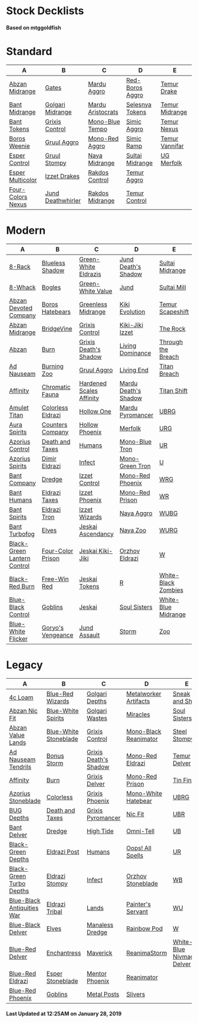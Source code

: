 # Stock Decklists
#### Based on mtggoldfish


# Standard

|                                  A                                   |                                  B                                   |                                  C                                   |                                D                                 |                               E                                |
|----------------------------------------------------------------------|----------------------------------------------------------------------|----------------------------------------------------------------------|------------------------------------------------------------------|----------------------------------------------------------------|
|[Abzan Midrange](./mtggoldfish/Standard/decks/Abzan_Midrange.md)      |[Gates](./mtggoldfish/Standard/decks/Gates.md)                        |[Mardu Aggro](./mtggoldfish/Standard/decks/Mardu_Aggro.md)            |[Red-Boros Aggro](./mtggoldfish/Standard/decks/Red-Boros_Aggro.md)|[Temur Drake](./mtggoldfish/Standard/decks/Temur_Drake.md)      |
|[Bant Midrange](./mtggoldfish/Standard/decks/Bant_Midrange.md)        |[Golgari Midrange](./mtggoldfish/Standard/decks/Golgari_Midrange.md)  |[Mardu Aristocrats](./mtggoldfish/Standard/decks/Mardu_Aristocrats.md)|[Selesnya Tokens](./mtggoldfish/Standard/decks/Selesnya_Tokens.md)|[Temur Midrange](./mtggoldfish/Standard/decks/Temur_Midrange.md)|
|[Bant Tokens](./mtggoldfish/Standard/decks/Bant_Tokens.md)            |[Grixis Control](./mtggoldfish/Standard/decks/Grixis_Control.md)      |[Mono-Blue Tempo](./mtggoldfish/Standard/decks/Mono-Blue_Tempo.md)    |[Simic Aggro](./mtggoldfish/Standard/decks/Simic_Aggro.md)        |[Temur Nexus](./mtggoldfish/Standard/decks/Temur_Nexus.md)      |
|[Boros Weenie](./mtggoldfish/Standard/decks/Boros_Weenie.md)          |[Gruul Aggro](./mtggoldfish/Standard/decks/Gruul_Aggro.md)            |[Mono-Red Aggro](./mtggoldfish/Standard/decks/Mono-Red_Aggro.md)      |[Simic Ramp](./mtggoldfish/Standard/decks/Simic_Ramp.md)          |[Temur Vannifar](./mtggoldfish/Standard/decks/Temur_Vannifar.md)|
|[Esper Control](./mtggoldfish/Standard/decks/Esper_Control.md)        |[Gruul Stompy](./mtggoldfish/Standard/decks/Gruul_Stompy.md)          |[Naya Midrange](./mtggoldfish/Standard/decks/Naya_Midrange.md)        |[Sultai Midrange](./mtggoldfish/Standard/decks/Sultai_Midrange.md)|[UG Merfolk](./mtggoldfish/Standard/decks/UG_Merfolk.md)        |
|[Esper Multicolor](./mtggoldfish/Standard/decks/Esper_Multicolor.md)  |[Izzet Drakes](./mtggoldfish/Standard/decks/Izzet_Drakes.md)          |[Rakdos Control](./mtggoldfish/Standard/decks/Rakdos_Control.md)      |[Temur Aggro](./mtggoldfish/Standard/decks/Temur_Aggro.md)        |                                                                |
|[Four-Colors Nexus](./mtggoldfish/Standard/decks/Four-Colors_Nexus.md)|[Jund Deathwhirler](./mtggoldfish/Standard/decks/Jund_Deathwhirler.md)|[Rakdos Midrange](./mtggoldfish/Standard/decks/Rakdos_Midrange.md)    |[Temur Control](./mtggoldfish/Standard/decks/Temur_Control.md)    |                                                                |


# Modern

|                                           A                                            |                                 B                                  |                                        C                                         |                                    D                                     |                                   E                                    |
|----------------------------------------------------------------------------------------|--------------------------------------------------------------------|----------------------------------------------------------------------------------|--------------------------------------------------------------------------|------------------------------------------------------------------------|
|[8-Rack](./mtggoldfish/Modern/decks/8-Rack.md)                                          |[Blueless Shadow](./mtggoldfish/Modern/decks/Blueless_Shadow.md)    |[Green-White Eldrazis](./mtggoldfish/Modern/decks/Green-White_Eldrazis.md)        |[Jund Death's Shadow](./mtggoldfish/Modern/decks/Jund_Death's_Shadow.md)  |[Sultai Midrange](./mtggoldfish/Modern/decks/Sultai_Midrange.md)        |
|[8-Whack](./mtggoldfish/Modern/decks/8-Whack.md)                                        |[Bogles](./mtggoldfish/Modern/decks/Bogles.md)                      |[Green-White Value](./mtggoldfish/Modern/decks/Green-White_Value.md)              |[Jund](./mtggoldfish/Modern/decks/Jund.md)                                |[Sultai Mill](./mtggoldfish/Modern/decks/Sultai_Mill.md)                |
|[Abzan Devoted Company](./mtggoldfish/Modern/decks/Abzan_Devoted_Company.md)            |[Boros Hatebears](./mtggoldfish/Modern/decks/Boros_Hatebears.md)    |[Greenless Midrange](./mtggoldfish/Modern/decks/Greenless_Midrange.md)            |[Kiki Evolution](./mtggoldfish/Modern/decks/Kiki_Evolution.md)            |[Temur Scapeshift](./mtggoldfish/Modern/decks/Temur_Scapeshift.md)      |
|[Abzan Midrange](./mtggoldfish/Modern/decks/Abzan_Midrange.md)                          |[BridgeVine](./mtggoldfish/Modern/decks/BridgeVine.md)              |[Grixis Control](./mtggoldfish/Modern/decks/Grixis_Control.md)                    |[Kiki-Jiki Izzet](./mtggoldfish/Modern/decks/Kiki-Jiki_Izzet.md)          |[The Rock](./mtggoldfish/Modern/decks/The_Rock.md)                      |
|[Abzan](./mtggoldfish/Modern/decks/Abzan.md)                                            |[Burn](./mtggoldfish/Modern/decks/Burn.md)                          |[Grixis Death's Shadow](./mtggoldfish/Modern/decks/Grixis_Death's_Shadow.md)      |[Living Dominance](./mtggoldfish/Modern/decks/Living_Dominance.md)        |[Through the Breach](./mtggoldfish/Modern/decks/Through_the_Breach.md)  |
|[Ad Nauseam](./mtggoldfish/Modern/decks/Ad_Nauseam.md)                                  |[Burning Zoo](./mtggoldfish/Modern/decks/Burning_Zoo.md)            |[Gruul Aggro](./mtggoldfish/Modern/decks/Gruul_Aggro.md)                          |[Living End](./mtggoldfish/Modern/decks/Living_End.md)                    |[Titan Breach](./mtggoldfish/Modern/decks/Titan_Breach.md)              |
|[Affinity](./mtggoldfish/Modern/decks/Affinity.md)                                      |[Chromatic Fauna](./mtggoldfish/Modern/decks/Chromatic_Fauna.md)    |[Hardened Scales Affinity](./mtggoldfish/Modern/decks/Hardened_Scales_Affinity.md)|[Mardu Death's Shadow](./mtggoldfish/Modern/decks/Mardu_Death's_Shadow.md)|[Titan Shift](./mtggoldfish/Modern/decks/Titan_Shift.md)                |
|[Amulet Titan](./mtggoldfish/Modern/decks/Amulet_Titan.md)                              |[Colorless Eldrazi](./mtggoldfish/Modern/decks/Colorless_Eldrazi.md)|[Hollow One](./mtggoldfish/Modern/decks/Hollow_One.md)                            |[Mardu Pyromancer](./mtggoldfish/Modern/decks/Mardu_Pyromancer.md)        |[UBRG](./mtggoldfish/Modern/decks/UBRG.md)                              |
|[Aura Spirits](./mtggoldfish/Modern/decks/Aura_Spirits.md)                              |[Counters Company](./mtggoldfish/Modern/decks/Counters_Company.md)  |[Hollow Phoenix](./mtggoldfish/Modern/decks/Hollow_Phoenix.md)                    |[Merfolk](./mtggoldfish/Modern/decks/Merfolk.md)                          |[URG](./mtggoldfish/Modern/decks/URG.md)                                |
|[Azorius Control](./mtggoldfish/Modern/decks/Azorius_Control.md)                        |[Death and Taxes](./mtggoldfish/Modern/decks/Death_and_Taxes.md)    |[Humans](./mtggoldfish/Modern/decks/Humans.md)                                    |[Mono-Blue Tron](./mtggoldfish/Modern/decks/Mono-Blue_Tron.md)            |[UR](./mtggoldfish/Modern/decks/UR.md)                                  |
|[Azorius Spirits](./mtggoldfish/Modern/decks/Azorius_Spirits.md)                        |[Dimir Eldrazi](./mtggoldfish/Modern/decks/Dimir_Eldrazi.md)        |[Infect](./mtggoldfish/Modern/decks/Infect.md)                                    |[Mono-Green Tron](./mtggoldfish/Modern/decks/Mono-Green_Tron.md)          |[U](./mtggoldfish/Modern/decks/U.md)                                    |
|[Bant Company](./mtggoldfish/Modern/decks/Bant_Company.md)                              |[Dredge](./mtggoldfish/Modern/decks/Dredge.md)                      |[Izzet Control](./mtggoldfish/Modern/decks/Izzet_Control.md)                      |[Mono-Red Phoenix](./mtggoldfish/Modern/decks/Mono-Red_Phoenix.md)        |[WRG](./mtggoldfish/Modern/decks/WRG.md)                                |
|[Bant Humans](./mtggoldfish/Modern/decks/Bant_Humans.md)                                |[Eldrazi Taxes](./mtggoldfish/Modern/decks/Eldrazi_Taxes.md)        |[Izzet Phoenix](./mtggoldfish/Modern/decks/Izzet_Phoenix.md)                      |[Mono-Red Prison](./mtggoldfish/Modern/decks/Mono-Red_Prison.md)          |[WR](./mtggoldfish/Modern/decks/WR.md)                                  |
|[Bant Spirits](./mtggoldfish/Modern/decks/Bant_Spirits.md)                              |[Eldrazi Tron](./mtggoldfish/Modern/decks/Eldrazi_Tron.md)          |[Izzet Wizards](./mtggoldfish/Modern/decks/Izzet_Wizards.md)                      |[Naya Aggro](./mtggoldfish/Modern/decks/Naya_Aggro.md)                    |[WUBG](./mtggoldfish/Modern/decks/WUBG.md)                              |
|[Bant Turbofog](./mtggoldfish/Modern/decks/Bant_Turbofog.md)                            |[Elves](./mtggoldfish/Modern/decks/Elves.md)                        |[Jeskai Ascendancy](./mtggoldfish/Modern/decks/Jeskai_Ascendancy.md)              |[Naya Zoo](./mtggoldfish/Modern/decks/Naya_Zoo.md)                        |[WURG](./mtggoldfish/Modern/decks/WURG.md)                              |
|[Black-Green Lantern Control](./mtggoldfish/Modern/decks/Black-Green_Lantern_Control.md)|[Four-Color Prison](./mtggoldfish/Modern/decks/Four-Color_Prison.md)|[Jeskai Kiki-Jiki](./mtggoldfish/Modern/decks/Jeskai_Kiki-Jiki.md)                |[Orzhov Eldrazi](./mtggoldfish/Modern/decks/Orzhov_Eldrazi.md)            |[W](./mtggoldfish/Modern/decks/W.md)                                    |
|[Black-Red Burn](./mtggoldfish/Modern/decks/Black-Red_Burn.md)                          |[Free-Win Red](./mtggoldfish/Modern/decks/Free-Win_Red.md)          |[Jeskai Tokens](./mtggoldfish/Modern/decks/Jeskai_Tokens.md)                      |[R](./mtggoldfish/Modern/decks/R.md)                                      |[White-Black Zombies](./mtggoldfish/Modern/decks/White-Black_Zombies.md)|
|[Blue-Black Control](./mtggoldfish/Modern/decks/Blue-Black_Control.md)                  |[Goblins](./mtggoldfish/Modern/decks/Goblins.md)                    |[Jeskai](./mtggoldfish/Modern/decks/Jeskai.md)                                    |[Soul Sisters](./mtggoldfish/Modern/decks/Soul_Sisters.md)                |[White-Blue Midrange](./mtggoldfish/Modern/decks/White-Blue_Midrange.md)|
|[Blue-White Flicker](./mtggoldfish/Modern/decks/Blue-White_Flicker.md)                  |[Goryo's Vengeance](./mtggoldfish/Modern/decks/Goryo's_Vengeance.md)|[Jund Assault](./mtggoldfish/Modern/decks/Jund_Assault.md)                        |[Storm](./mtggoldfish/Modern/decks/Storm.md)                              |[Zoo](./mtggoldfish/Modern/decks/Zoo.md)                                |


# Legacy

|                                          A                                           |                                     B                                      |                                     C                                      |                                     D                                      |                                          E                                           |
|--------------------------------------------------------------------------------------|----------------------------------------------------------------------------|----------------------------------------------------------------------------|----------------------------------------------------------------------------|--------------------------------------------------------------------------------------|
|[4c Loam](./mtggoldfish/Legacy/decks/4c_Loam.md)                                      |[Blue-Red Wizards](./mtggoldfish/Legacy/decks/Blue-Red_Wizards.md)          |[Golgari Depths](./mtggoldfish/Legacy/decks/Golgari_Depths.md)              |[Metalworker Artifacts](./mtggoldfish/Legacy/decks/Metalworker_Artifacts.md)|[Sneak and Show](./mtggoldfish/Legacy/decks/Sneak_and_Show.md)                        |
|[Abzan Nic Fit](./mtggoldfish/Legacy/decks/Abzan_Nic_Fit.md)                          |[Blue-White Spirits](./mtggoldfish/Legacy/decks/Blue-White_Spirits.md)      |[Golgari Wastes](./mtggoldfish/Legacy/decks/Golgari_Wastes.md)              |[Miracles](./mtggoldfish/Legacy/decks/Miracles.md)                          |[Soul Sisters](./mtggoldfish/Legacy/decks/Soul_Sisters.md)                            |
|[Abzan Value Lands](./mtggoldfish/Legacy/decks/Abzan_Value_Lands.md)                  |[Blue-White Stoneblade](./mtggoldfish/Legacy/decks/Blue-White_Stoneblade.md)|[Grixis Control](./mtggoldfish/Legacy/decks/Grixis_Control.md)              |[Mono-Black Reanimator](./mtggoldfish/Legacy/decks/Mono-Black_Reanimator.md)|[Steel Stompy](./mtggoldfish/Legacy/decks/Steel_Stompy.md)                            |
|[Ad Nauseam Tendrils](./mtggoldfish/Legacy/decks/Ad_Nauseam_Tendrils.md)              |[Bonus Storm](./mtggoldfish/Legacy/decks/Bonus_Storm.md)                    |[Grixis Death's Shadow](./mtggoldfish/Legacy/decks/Grixis_Death's_Shadow.md)|[Mono-Red Eldrazi](./mtggoldfish/Legacy/decks/Mono-Red_Eldrazi.md)          |[Temur Delver](./mtggoldfish/Legacy/decks/Temur_Delver.md)                            |
|[Affinity](./mtggoldfish/Legacy/decks/Affinity.md)                                    |[Burn](./mtggoldfish/Legacy/decks/Burn.md)                                  |[Grixis Delver](./mtggoldfish/Legacy/decks/Grixis_Delver.md)                |[Mono-Red Prison](./mtggoldfish/Legacy/decks/Mono-Red_Prison.md)            |[Tin Fins](./mtggoldfish/Legacy/decks/Tin_Fins.md)                                    |
|[Azorius Stoneblade](./mtggoldfish/Legacy/decks/Azorius_Stoneblade.md)                |[Colorless](./mtggoldfish/Legacy/decks/Colorless.md)                        |[Grixis Phoenix](./mtggoldfish/Legacy/decks/Grixis_Phoenix.md)              |[Mono-White Hatebear](./mtggoldfish/Legacy/decks/Mono-White_Hatebear.md)    |[UBRG](./mtggoldfish/Legacy/decks/UBRG.md)                                            |
|[BUG Depths](./mtggoldfish/Legacy/decks/BUG_Depths.md)                                |[Death and Taxes](./mtggoldfish/Legacy/decks/Death_and_Taxes.md)            |[Grixis Pyromancer](./mtggoldfish/Legacy/decks/Grixis_Pyromancer.md)        |[Nic Fit](./mtggoldfish/Legacy/decks/Nic_Fit.md)                            |[UBR](./mtggoldfish/Legacy/decks/UBR.md)                                              |
|[Bant Delver](./mtggoldfish/Legacy/decks/Bant_Delver.md)                              |[Dredge](./mtggoldfish/Legacy/decks/Dredge.md)                              |[High Tide](./mtggoldfish/Legacy/decks/High_Tide.md)                        |[Omni-Tell](./mtggoldfish/Legacy/decks/Omni-Tell.md)                        |[UB](./mtggoldfish/Legacy/decks/UB.md)                                                |
|[Black-Green Depths](./mtggoldfish/Legacy/decks/Black-Green_Depths.md)                |[Eldrazi Post](./mtggoldfish/Legacy/decks/Eldrazi_Post.md)                  |[Humans](./mtggoldfish/Legacy/decks/Humans.md)                              |[Oops! All Spells](./mtggoldfish/Legacy/decks/Oops!_All_Spells.md)          |[UR](./mtggoldfish/Legacy/decks/UR.md)                                                |
|[Black-Green Turbo Depths](./mtggoldfish/Legacy/decks/Black-Green_Turbo_Depths.md)    |[Eldrazi Stompy](./mtggoldfish/Legacy/decks/Eldrazi_Stompy.md)              |[Infect](./mtggoldfish/Legacy/decks/Infect.md)                              |[Orzhov Stoneblade](./mtggoldfish/Legacy/decks/Orzhov_Stoneblade.md)        |[WB](./mtggoldfish/Legacy/decks/WB.md)                                                |
|[Blue-Black Antiquities War](./mtggoldfish/Legacy/decks/Blue-Black_Antiquities_War.md)|[Eldrazi Tribal](./mtggoldfish/Legacy/decks/Eldrazi_Tribal.md)              |[Lands](./mtggoldfish/Legacy/decks/Lands.md)                                |[Painter's Servant](./mtggoldfish/Legacy/decks/Painter's_Servant.md)        |[WU](./mtggoldfish/Legacy/decks/WU.md)                                                |
|[Blue-Black Delver](./mtggoldfish/Legacy/decks/Blue-Black_Delver.md)                  |[Elves](./mtggoldfish/Legacy/decks/Elves.md)                                |[Manaless Dredge](./mtggoldfish/Legacy/decks/Manaless_Dredge.md)            |[Rainbow Pod](./mtggoldfish/Legacy/decks/Rainbow_Pod.md)                    |[W](./mtggoldfish/Legacy/decks/W.md)                                                  |
|[Blue-Red Delver](./mtggoldfish/Legacy/decks/Blue-Red_Delver.md)                      |[Enchantress](./mtggoldfish/Legacy/decks/Enchantress.md)                    |[Maverick](./mtggoldfish/Legacy/decks/Maverick.md)                          |[ReanimaStorm](./mtggoldfish/Legacy/decks/ReanimaStorm.md)                  |[White-Blue Nivmagus Delver](./mtggoldfish/Legacy/decks/White-Blue_Nivmagus_Delver.md)|
|[Blue-Red Eldrazi](./mtggoldfish/Legacy/decks/Blue-Red_Eldrazi.md)                    |[Esper Stoneblade](./mtggoldfish/Legacy/decks/Esper_Stoneblade.md)          |[Mentor Phoenix](./mtggoldfish/Legacy/decks/Mentor_Phoenix.md)              |[Reanimator](./mtggoldfish/Legacy/decks/Reanimator.md)                      |                                                                                      |
|[Blue-Red Phoenix](./mtggoldfish/Legacy/decks/Blue-Red_Phoenix.md)                    |[Goblins](./mtggoldfish/Legacy/decks/Goblins.md)                            |[Metal Posts](./mtggoldfish/Legacy/decks/Metal_Posts.md)                    |[Slivers](./mtggoldfish/Legacy/decks/Slivers.md)                            |                                                                                      |



#### Last Updated at 12:25AM on January 28, 2019